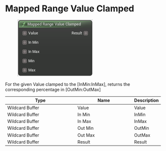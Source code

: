 # Mapped Range Value Clamped

<div align="left" data-full-width="false">

<figure><img src="Mapped_Range_Value_Clamped.png" alt=""><figcaption></figcaption></figure>

</div>

For the given Value clamped to the [InMin:InMax], returns the corresponding percentage in [OutMin:OutMax]

<table>
<thead><tr><th width="250">Type</th><th width="200">Name</th><th>Description</th></tr></thead>
<tbody>
<tr><td>Wildcard Buffer</td><td>Value</td><td>Value</td></tr>
<tr><td>Wildcard Buffer</td><td>In Min</td><td>InMin</td></tr>
<tr><td>Wildcard Buffer</td><td>In Max</td><td>InMax</td></tr>
<tr><td>Wildcard Buffer</td><td>Out Min</td><td>OutMin</td></tr>
<tr><td>Wildcard Buffer</td><td>Out Max</td><td>OutMax</td></tr>
<tr><td>Wildcard Buffer</td><td>Result</td><td>Result</td></tr>
</tbody>
</table>